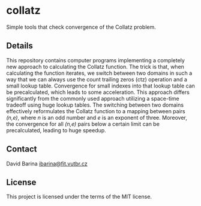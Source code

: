 # collatz
Simple tools that check convergence of the Collatz problem.

## Details

This repository contains computer programs implementing a completely new approach to calculating the Collatz function.
The trick is that, when calculating the function iterates, we switch between two domains in such a way that we can always use the count trailing zeros (ctz) operation and a small lookup table.
Convergence for small indexes into that lookup table can be precalculated, which leads to some acceleration.
This approach differs significantly from the commonly used approach utilizing a space-time tradeoff using huge lookup tables.
The switching between two domains effectively reformulates the Collatz function to a mapping between pairs *(n,e)*, where *n* is an odd number and *e* is an exponent of three.
Moreover, the convergence for all *(n,e)* pairs below a certain limit can be precalculated, leading to huge speedup.

## Contact
David Barina <ibarina@fit.vutbr.cz>

## License
This project is licensed under the terms of the MIT license.
